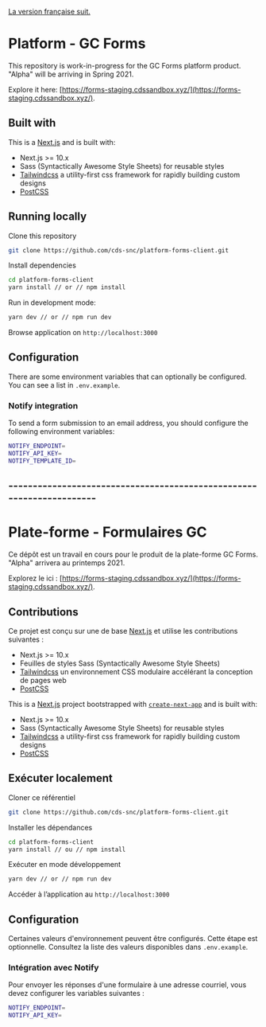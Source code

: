 [La version française suit.](#---------------------------------------------------------------------)
# Platform - GC Forms 

This repository is work-in-progress for the GC Forms platform product. "Alpha" will be arriving in Spring 2021.

Explore it here: [https://forms-staging.cdssandbox.xyz/](https://forms-staging.cdssandbox.xyz/). 

## Built with

This is a [Next.js](https://nextjs.org/) and is built with:

* Next.js >= 10.x
* Sass (Syntactically Awesome Style Sheets) for reusable styles
* [Tailwindcss](https://tailwindcss.com/) a utility-first css framework for rapidly building custom designs
* [PostCSS](https://postcss.org/)

## Running locally

Clone this repository

```sh
git clone https://github.com/cds-snc/platform-forms-client.git
```

Install dependencies

```sh
cd platform-forms-client
yarn install // or // npm install
```

Run in development mode:

```sh
yarn dev // or // npm run dev
```

Browse application on `http://localhost:3000`

## Configuration

There are some environment variables that can optionally be configured. You can see a list in  `.env.example`.

### Notify integration

To send a form submission to an email address, you should configure the following environment variables:

```sh
NOTIFY_ENDPOINT=
NOTIFY_API_KEY=
NOTIFY_TEMPLATE_ID=
```


## ---------------------------------------------------------------------

# Plate-forme - Formulaires GC 

Ce dépôt est un travail en cours pour le produit de la plate-forme GC Forms. "Alpha" arrivera au printemps 2021.

Explorez le ici : [https://forms-staging.cdssandbox.xyz/](https://forms-staging.cdssandbox.xyz/). 


## Contributions

Ce projet est conçu sur une de base [Next.js](https://nextjs.org/) et utilise les contributions suivantes :

* Next.js >= 10.x
* Feuilles de styles Sass (Syntactically Awesome Style Sheets)
* [Tailwindcss](https://tailwindcss.com/) un environnement CSS modulaire accélérant la conception de pages web
* [PostCSS](https://postcss.org/)


This is a [Next.js](https://nextjs.org/) project bootstrapped with [`create-next-app`](https://github.com/vercel/next.js/tree/canary/packages/create-next-app) and is built with:

* Next.js >= 10.x
* Sass (Syntactically Awesome Style Sheets) for reusable styles
* [Tailwindcss](https://tailwindcss.com/) a utility-first css framework for rapidly building custom designs
* [PostCSS](https://postcss.org/)


## Exécuter localement

Cloner ce référentiel

```sh
git clone https://github.com/cds-snc/platform-forms-client.git
```

Installer les dépendances

```sh
cd platform-forms-client
yarn install // ou // npm install
```


Exécuter en mode développement

```sh
yarn dev // or // npm run dev
```

Accéder à l’application au `http://localhost:3000`

## Configuration

Certaines valeurs d'environnement peuvent être configurés. Cette étape est optionnelle. Consultez la liste des valeurs disponibles dans `.env.example`.


### Intégration avec Notify

Pour envoyer les réponses d'une formulaire à une adresse courriel, vous devez configurer les variables suivantes :

```sh
NOTIFY_ENDPOINT=
NOTIFY_API_KEY=
```